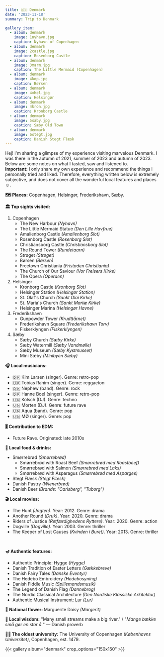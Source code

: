 ```yaml
---
title: 🇩🇰 Denmark
date: '2023-11-18'
summary: Trip to Denmark

gallery_item:
  - album: denmark
    image: 1nyhavn.jpg
    caption: Nyhavn of Copenhagen
  - album: denmark
    image: 2castle.jpg
    caption: Rosenborg Castle
  - album: denmark
    image: 3marm.jpg
    caption: The Little Mermaid (Copenhagen)
  - album: denmark
    image: 4kop.jpg
    caption: Børsen
  - album: denmark
    image: 4xhel.jpg
    caption: Helsingør
  - album: denmark
    image: 4kron.jpg
    caption: Kronborg Castle
  - album: denmark
    image: 5saby.jpg
    caption: Sæby Old Town
  - album: denmark
    image: 6stegt.jpg
    caption: Danish Stegt Flæsk 
---
```

Hej! I'm sharing a glimpse of my experience visiting marvelous Denmark. I was there in the autumn of 2021, summer of 2023 and autumn of 2023. Below are some notes on what I tasted, saw and listened to.<br>
<b>Important:</b> I only share my own experience and recommend the things I personally tried and liked. Therefore, everything written below is extremely subjective, and does not cover all the wonderful local features and places ☺️.

<b>🗺 Places:</b> Copenhagen, Helsingør, Frederikshavn, Sæby. <br>

<b>🏛 Top sights visited: </b>
1. Copenhagen
    - The New Harbour <i>(Nyhavn)</i>
    - The Little Mermaid Statue <i>(Den Lille Havfrue)</i>
    - Amalienborg Castle <i>(Amalienborg Slot)</i>
    - Rosenborg Castle <i>(Rosenborg Slot)</i>
    - Christiansborg Castle <i>(Christiansborg Slot)</i>
    - The Round Tower <i>(Rundetaarn)</i>
    - Strøget <i>(Strøget)</i>
    - Børsen <i>(Børsen)</i>
    - Freetown Christiania <i>(Fristaden Christiania)</i>
    - The Church of Our Saviour <i>(Vor Frelsers Kirke)</i>
    - The Opera <i>(Operaen)</i>
2. Helsingør
    - Kronborg Castle <i>(Kronborg Slot)</i>
    - Helsingør Station <i>(Helsingør Station)</i>
    - St. Olaf's Church <i>(Sankt Olai Kirke)</i>
    - St. Maria's Church <i>(Sankt Mariæ Kirke)</i>
    - Helsingør Marina <i>(Helsingør Havne)</i>
3. Frederikshavn
    - Gunpowder Tower <i>(Krudttårnet)</i> 
    - Frederikshavn Square <i>(Frederikshavn Torv)</i> 
    - Fiskerklyngen <i>(Fiskerklyngen)</i> 
4. Sæby
    - Sæby Church <i>(Sæby Kirke)</i>
    - Sæby Watermill <i>(Sæby Vandmølle)</i>
    - Sæby Museum <i>(Sæby Kystmuseet)</i>
    - Mini Sæby <i>(Minibyen Sæby)</i>


<b>🎧 Local musicians: </b>
- 🇩🇰 Kim Larsen (singer). Genre: retro-pop
- 🇩🇰 Tobias Rahim (singer). Genre: reggaeton
- 🇩🇰 Nephew (band). Genre: rock
- 🇩🇰 Hanne Boel (singer). Genre: retro-pop
- 🇺🇳 Kölsch (DJ). Genre: techno
- 🇺🇳 Morten (DJ). Genre: future rave
- 🇺🇳 Aqua (band). Genre: pop
- 🇺🇳 MØ (singer). Genre: pop

<b>🎚️ Contribution to EDM: </b>
- Future Rave. Originated: late 2010s

<b>🥘 Local food & drinks: </b>
- Smørrebrød <i>(Smørrebrød)</i>
  - Smørrebrød with Roast Beef <i>(Smørrebrød med Roastbeef)</i>
  - Smørrebrød with Salmon <i>(Smørrebrød med Laks)</i>
  - Smørrebrød with Asparagus <i>(Smørrebrød med Asparges)</i>
- Stegt Flæsk <i>(Stegt Flæsk)</i>
- Danish Pastry <i>(Wienerbrød)</i>
- Danish Beer <i>(Brands: "Carlsberg", "Tuborg")</i>


<b>🎬 Local movies:</b>
- The Hunt <i>(Jagten)</i>. Year: 2012. Genre: drama 
- Another Round <i>(Druk)</i>. Year: 2020. Genre: drama 
- Riders of Justice <i>(Retfærdighedens Ryttere)</i>. Year: 2020. Genre: action 
- Dogville <i>(Dogville)</i>. Year: 2003. Genre: thriller
- The Keeper of Lost Causes <i>(Kvinden i Buret)</i>. Year: 2013. Genre: thriller
<br>


<b>🪔 Authentic features:</b>
- Authentic Principle: Hygge <i>(Hygge)</i>
- Danish Tradition of Easter Letters <i>(Gækkebreve)</i>
- Danish Fairy Tales <i>(Danske Eventyr)</i>
- The Hedebo Embroidery <i>(Hedebosyning)</i>
- Danish Fiddle Music <i>(Spillemandsmusik)</i>
- The Legend of Danish Flag <i>(Dannebrog)</i>
- The Nordic Classical Architecture <i>(Den Nordiske Klassiske Arkitektur)</i>
- Authentic Musical Instrument: Lur <i>(Lur)</i>


<b>💐 National flower: </b> Marguerite Daisy <i>(Margerit)</i>


<b>🦉 Local wisdom:</b> "Many small streams make a big river." / "<i>Mange bække små gør en stor å.</i>" — Danish proverb


<b>👨‍🎓 The oldest university:</b> The University of Copenhagen <i>(Københavns Universitet)</i>, Copenhagen, est. 1479.  

{{< gallery album="denmark" crop_options="150x150" >}}
   


